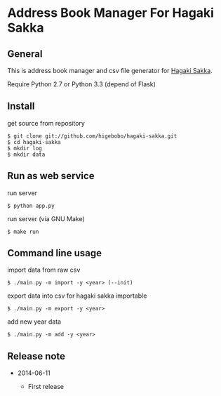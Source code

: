 # Address Book Manager For Hagaki Sakka

## General

This is address book manager and csv file generator for [Hagaki Sakka](http://www.hagakisakka.jp/).  

Require Python 2.7 or Python 3.3 (depend of Flask)

## Install

get source from repository

    $ git clone git://github.com/higebobo/hagaki-sakka.git
    $ cd hagaki-sakka
    $ mkdir log
    $ mkdir data

## Run as web service

run server

    $ python app.py

run server (via GNU Make)

    $ make run

## Command line usage

import data from raw csv

    $ ./main.py -m import -y <year> (--init)

export data into csv for hagaki sakka importable

    $ ./main.py -m export -y <year>

add new year data

    $ ./main.py -m add -y <year>

## Release note

* 2014-06-11

    - First release
